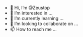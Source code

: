 - 👋 Hi, I’m @Zeustop
- 👀 I’m interested in ...
- 🌱 I’m currently learning ...
- 💞️ I’m looking to collaborate on ...
- 📫 How to reach me ...

<!---
Zeustop/Zeustop is a ✨ special ✨ repository because its `README.md` (this file) appears on your GitHub profile.
You can click the Preview link to take a look at your changes.
--->
